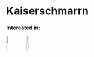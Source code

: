 # Kaiserschmarrn


<p><b>Interested in:</p>
</b> <code><img width="10%" src="https://www.vectorlogo.zone/logos/python/python-ar21.svg"></code> <code><img width="10%" src="https://www.vectorlogo.zone/logos/lua/lua-ar21.svg"></code>
